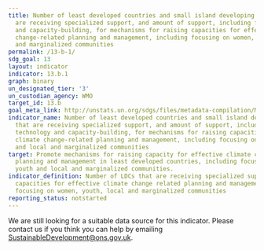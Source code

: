 ```yaml
---
title: Number of least developed countries and small island developing States that
  are receiving specialized support, and amount of support, including finance, technology
  and capacity-building, for mechanisms for raising capacities for effective climate
  change-related planning and management, including focusing on women, youth and local
  and marginalized communities
permalink: /13-b-1/
sdg_goal: 13
layout: indicator
indicator: 13.b.1
graph: binary
un_designated_tier: '3'
un_custodian_agency: WMO
target_id: 13.b
goal_meta_link: http://unstats.un.org/sdgs/files/metadata-compilation/Metadata-Goal-13.pdf
indicator_name: Number of least developed countries and small island developing States
  that are receiving specialized support, and amount of support, including finance,
  technology and capacity-building, for mechanisms for raising capacities for effective
  climate change-related planning and management, including focusing on women, youth
  and local and marginalized communities
target: Promote mechanisms for raising capacity for effective climate change-related
  planning and management in least developed countries, including focusing on women,
  youth and local and marginalized communities.
indicator_definition: Number of LDCs that are receiving specialized support for raising
  capacities for effective climate change related planning and management, including
  focusing on women, youth, local and marginalized communities
reporting_status: notstarted
---
```


We are still looking for a suitable data source for this indicator. Please contact us if you think you can help by emailing <a href="mailto:SustainableDevelopment@ons.gov.uk">SustainableDevelopment@ons.gov.uk</a>.


